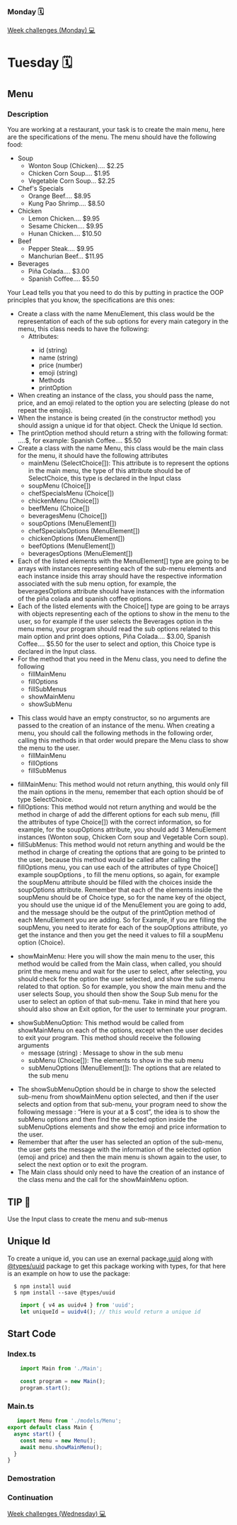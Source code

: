 ### Monday 🗓️   
<a href="https://github.com/Lesdith/core-code-from-scratch-readme/blob/main/Weeks/Week%207%20Typescript/Week%20challenges%20(Monday).md"> Week challenges (Monday) 💻</a>
    

# Tuesday 🗓️
## Menu
### Description 
You are working at a restaurant, your task is to create the main menu, here are the specifications of the menu. The menu should have the following food:
<ul>
  <li>
  Soup
    <ul>
      <li> Wonton Soup (Chicken).... $2.25 </li>
      <li> Chicken Corn Soup.... $1.95 </li>
      <li> Vegetable Corn Soup... $2.25 </li>
    </ul>
  </li>
  <li>
    Chef's Specials
    <ul>
      <li> Orange Beef.... $8.95</li>
      <li> Kung Pao Shrimp.... $8.50</li>
    </ul>
  </li>
   <li>
    Chicken
    <ul>
      <li> Lemon Chicken.... $9.95 </li>
      <li> Sesame Chicken.... $9.95 </li>
      <li> Hunan Chicken.... $10.50 </li>
    </ul>
  </li>
   <li>
      Beef
    <ul>
      <li> Pepper Steak.... $9.95 </li>
      <li> Manchurian Beef... $11.95 </li>
    </ul>
  </li>
 <li>
    Beverages
    <ul>
      <li> Piña Colada.... $3.00 </li>
      <li> Spanish Coffee.... $5.50 </li>
    </ul>
  </li>
  </ul>

Your Lead tells you that you need to do this by putting in practice the OOP principles that you know, the specifications are this ones:

<ul>
  <li> 
   Create a class with the name MenuElement, this class would be the representation of each of the sub options for every main category in the menu, this class needs to    have the following:
    <ul>
      <li> Attributes:</li>
      <ul>
        <li> id (string) </li>
        <li> name (string) </li>
        <li> price (number) </li>
        <li> emoji (string) </li>
        <li> Methods </li>
        <li> printOption </li>
      </ul>
    </ul>
  </li>
    <li>When creating an instance of the class, you should pass the name, price, and an emoji related to the option you are selecting (please do not repeat the           emojis). </li>
   <li> When the instance is being created (in the constructor method) you should assign a unique id for that object. Check the Unique Id section.  </li>
   <li> The printOption method should return a string with the following format: <NAME_OF_THE_OPTION>....$<PRICE_OF_THE_OPTION>, for example: Spanish Coffee.... $5.50    </li>
   <li> 
    Create a class with the name Menu, this class would be the main class for the menu, it should have the following attributes
    <ul>
        <li> mainMenu (SelectChoice[]): This attribute is to represent the options in the main menu, the type of this attribute should be of SelectChoice, this type is declared in the Input class</li>
        <li> soupMenu (Choice[]) </li>
        <li> chefSpecialsMenu (Choice[]) </li>
        <li> chickenMenu (Choice[]) </li>
        <li> beefMenu (Choice[]) </li>
        <li> beveragesMenu (Choice[]) </li>
        <li> soupOptions (MenuElement[]) </li>
        <li> chefSpecialsOptions (MenuElement[]) </li>
        <li> chickenOptions (MenuElement[]) </li>
        <li> beefOptions (MenuElement[]) </li>
        <li> beveragesOptions (MenuElement[]) </li>
    </ul>
     <li>Each of the listed elements with the MenuElement[] type are going to be arrays with instances representing each of the sub-menu elements and each instance inside this array should have the respective information associated with the sub menu option, for example, the beveragesOptions attribute should have instances with the information of the piña colada and spanish coffee options.
     </li>
     <li>
       Each of the listed elements with the Choice[] type are going to be arrays with objects representing each of the options to show in the menu to the user, so for example if the user selects the Beverages option in the menu menu, your program should read the sub options related to this main option and print does options, Piña Colada.... $3.00, Spanish Coffee.... $5.50 for the user to select and option, this Choice type is declared in the Input class.
     </li>
     <li>
       For the method that you need in the Menu class, you need to define the following
       <ul><li> fillMainMenu </li> 
        <li> fillOptions </li> 
        <li> fillSubMenus </li>
        <li> showMainMenu </li>
        <li> showSubMenu </li>
       </ul>
     </li>
  </li>
  </ul>
<ul>
  <li> This class would have an empty constructor, so no arguments are passed to the creation of an instance of the menu.
When creating a menu, you should call the following methods in the following order, calling this methods in that order would prepare the Menu class to show the menu to the user. 
    <ul> 
        <li> fillMainMenu </li>
        <li> fillOptions </li>
        <li> fillSubMenus</li>
    </ul>
  </li>
</ul>
<ul>
  <li>
    fillMainMenu: This method would not return anything, this would only fill the main options in the menu, remember that each option should be of type SelectChoice.
  </li>
  <li>
    fillOptions: This method would not return anything and would be the method in charge of add the different options for each sub menu, (fill the attributes of type Choice[]) with the correct information, so for example, for the soupOptions attribute, you should add 3 MenuElement instances (Wonton soup, Chicken Corn soup and Vegetable Corn soup).
  </li>
  <li>
    fillSubMenus: This method would not return anything and would be the method in charge of creating the options that are going to be printed to the user, because this method would be called after calling the fillOptions menu, you can use each of the attributes of type Choice[] example soupOptions , to fill the menu options, so again, for example the soupMenu attribute should be filled with the choices inside the soupOptions attribute. Remember that each of the elements inside the soupMenu should be of Choice type, so for the name key of the object, you should use the unique id of the MenuElement you are going to add, and the message should be the output of the printOption method of each MenuElement you are adding. So for Example, if you are filling the soupMenu, you need to iterate for each of the soupOptions attribute, yo get the instance and then you get the need it values to fill a soupMenu option (Choice).
  </li>
  <li>
    
showMainMenu: Here you will show the main menu to the user, this method would be called from the Main class, when called, you should print the menu menu and wait for the user to select, after selecting, you should check for the option the user selected, and show the sub-menu related to that option. So for example, you show the main menu and the user selects Soup, you should then show the Soup Sub menu for the user to select an option of that sub-menu. Take in mind that here you should also show an Exit option, for the user to terminate your program.
  </li>
  <li>
    showSubMenuOption: This method would be called from showMainMenu on each of the options, except when the user decides to exit your program. This method should         receive the following arguments
    <ul>
      <li>
        message (string) : Message to show in the sub menu
      </li>
       <li>
        subMenu (Choice[]): The elements to show in the sub menu
      </li>
       <li>
        subMenuOptions (MenuElement[]): The options that are related to the sub menu
      </li>
    </ul>
  </li>
</ul>

<ul>
  <li> 
    The showSubMenuOption should be in charge to show the selected sub-menu from showMainMenu option selected, and then if the user selects and option from that sub-menu, your program need to show the following message : “Here is your <EMOJI_OF_THE_SELECTED_OPTION> at a $<PRICE_OF_THE_SELECTED_OPTION> cost”, the idea is to show the subMenu options and then find the selected option inside the subMenuOptions elements and show the emoji and price information to the user.
  </li>
  <li>
   Remember that after the user has selected an option of the sub-menu, the user gets the message with the information of the selected option (emoji and price) and then the main menu is shown again to the user, to select the next option or to exit the program.
  </li>
  <li>
  The Main class should only need to have the creation of an instance of the class menu and the call for the showMainMenu option.
    </li>
</ul>


## TIP 📖
Use the Input class to create the menu and sub-menus
    
## Unique Id
To create a unique id, you can use an exernal package,<a href="https://www.npmjs.com/package/uuid">uuid</a> along with <a href="https://www.npmjs.com/package/@types/uuid">@types/uuid</a> package to get this package working with types, for that here is an example on how to use the package:
  
```
  $ npm install uuid
  $ npm install --save @types/uuid 
```
  
```typescript
    import { v4 as uuidv4 } from 'uuid';
    let uniqueId = uuidv4(); // this would return a unique id  
```

    
## Start Code 
### Index.ts
```typescript
    import Main from './Main';

    const program = new Main();
    program.start();
```
### Main.ts
```typescript
   import Menu from './models/Menu';
export default class Main {
  async start() {
    const menu = new Menu();
    await menu.showMainMenu();
  }
}   
```
### Demostration
    
### Continuation    
<a href="https://github.com/Lesdith/core-code-from-scratch-readme/blob/main/Weeks/Week%207%20Typescript/Week%20challenges%20(Wednesday).md"> Week challenges (Wednesday) 💻</a>
    
